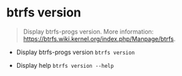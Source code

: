 # btrfs version
> Display btrfs-progs version.
> More information: <https://btrfs.wiki.kernel.org/index.php/Manpage/btrfs>.

- Display btrfs-progs version
`btrfs version`

- Display help
`btrfs version --help`
